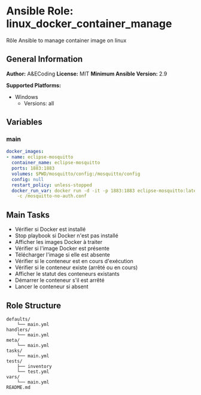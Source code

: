 # Ansible Role: linux_docker_container_manage

Rôle Ansible to manage container image on linux

## General Information

**Author:** A&ECoding
**License:** MIT
**Minimum Ansible Version:** 2.9

**Supported Platforms:**
- Windows
  - Versions: all

## Variables

### main

```yaml
docker_images:
- name: eclipse-mosquitto
  container_name: eclipse-mosquitto
  ports: 1883:1883
  volumes: $PWD/mosquitto/config:/mosquitto/config
  config: null
  restart_policy: unless-stopped
  docker_run_var: docker run -d -it -p 1883:1883 eclipse-mosquitto:latest mosquitto
    -c /mosquitto-no-auth.conf

```

## Main Tasks

- Vérifier si Docker est installé
- Stop playbook si Docker n'est pas installé
- Afficher les images Docker à traiter
- Vérifier si l'image Docker est présente
- Télécharger l'image si elle est absente
- Vérifier si le conteneur est en cours d'exécution
- Vérifier si le conteneur existe (arrêté ou en cours)
- Afficher le statut des conteneurs existants
- Démarrer le conteneur s'il est arrêté
- Lancer le conteneur si absent

## Role Structure

```
defaults/
    └── main.yml
handlers/
    └── main.yml
meta/
    └── main.yml
tasks/
    └── main.yml
tests/
    ├── inventory
    └── test.yml
vars/
    └── main.yml
README.md
```
